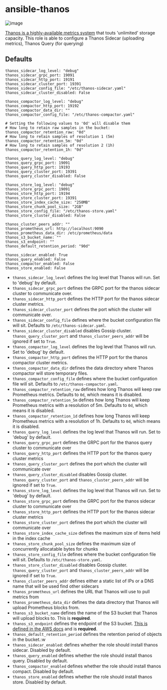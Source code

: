 # ansible-thanos

![image](https://user-images.githubusercontent.com/1196058/44577196-5cda4780-a788-11e8-956c-b045aa5f6ee5.png)

[Thanos is a highly-available metrics system](https://github.com/improbable-eng/thanos) that touts 'unlimited' storage capacity. This role is able to configure a Thanos Sidecar (uploading metrics), Thanos Query (for querying)

## Defaults
```
thanos_sidecar_log_level: "debug"
thanos_sidecar_grpc_port: 19091
thanos_sidecar_http_port: 19191
thanos_sidecar_cluster_port: 19391
thanos_sidecar_config_file: "/etc/thanos-sidecar.yaml"
thanos_sidecar_cluster_disabled: False

thanos_compactor_log_level: "debug"
thanos_compactor_http_port: 19192
thanos_compactor_data_dir: ""
thanos_compactor_config_file: "/etc/thanos-compactor.yaml"

# Setting the following values to '0d' will disable them
# How long to retain raw samples in the bucket:
thanos_compactor_retention_raw: "0d"
# How long to retain samples of resolution 1 (5m)
thanos_compactor_retention_5m: "0d"
# How long to retain samples of resolution 2 (1h)
thanos_compactor_retention_1h: "0d"

thanos_query_log_level: "debug"
thanos_query_grpc_port: 19091
thanos_query_http_port: 19193
thanos_query_cluster_port: 19391
thanos_query_cluster_disabled: False

thanos_store_log_level: "debug"
thanos_store_grpc_port: 19091
thanos_store_http_port: 19194
thanos_store_cluster_port: 19391
thanos_store_index_cache_size: "250MB"
thanos_store_chunk_pool_size: "2GB"
thanos_store_config_file: "/etc/thanos-store.yaml"
thanos_store_cluster_disabled: False

thanos_cluster_peers_addr: ""
thanos_prometheus_url: http://localhost:9090
thanos_prometheus_data_dir: /etc/prometheus/data
thanos_s3_bucket_name: ""
thanos_s3_endpoint: ""
thanos_default_retention_period: "90d"

thanos_sidecar_enabled: True
thanos_query_enabled: False
thanos_compactor_enabled: False
thanos_store_enabled: False
```

- `thanos_sidecar_log_level` defines the log level that Thanos will run. Set to 'debug' by default.
- `thanos_sidecar_grpc_port` defines the GRPC port for the thanos sidecar cluster to communicate over.
- `thanos_sidecar_http_port` defines the HTTP port for the thanos sidecar cluster metrics.
- `thanos_sidecar_cluster_port` defines the port which the cluster will communicate over.
- `thanos_sidecar_config_file` defines where the bucket configuration file will sit. Defaults to `/etc/thanos-sidecar.yaml`.
- `thanos_sidecar_cluster_disabled` disables Gossip cluster. `thanos_query_cluster_port` and `thanos_cluster_peers_addr` will be ignored if set to `True`.
- `thanos_compactor_log_level` defines the log level that Thanos will run. Set to 'debug' by default.
- `thanos_compactor_http_port` defines the HTTP port for the thanos compactor cluster metrics.
- `thanos_compactor_data_dir` defines the data directory where Thanos compactor will store temporary files.
- `thanos_compactor_config_file` defines where the bucket configuration file will sit. Defaults to `/etc/thanos-compactor.yaml`.
- `thanos_compactor_retention_raw` defines how long Thanos will keep raw Prometheus metrics. Defaults to `0d`, which means it is disabled.
- `thanos_compactor_retention_5m` defines how long Thanos will keep Prometheus metrics with a resolution of 5m. Defaults to `0d`, which means it is disabled.
- `thanos_compactor_retention_1d` defines how long Thanos will keep Prometheus metrics with a resolution of 1h. Defaults to `0d`, which means it is disabled.
- `thanos_query_log_level` defines the log level that Thanos will run. Set to 'debug' by default.
- `thanos_query_grpc_port` defines the GRPC port for the thanos query cluster to communicate over
- `thanos_query_http_port` defines the HTTP port for the thanos query cluster metrics
- `thanos_query_cluster_port` defines the port which the cluster will communicate over
- `thanos_query_cluster_disabled` disables Gossip cluster. `thanos_query_cluster_port` and `thanos_cluster_peers_addr` will be ignored if set to `True`. 
- `thanos_store_log_level` defines the log level that Thanos will run. Set to 'debug' by default.
- `thanos_store_grpc_port` defines the GRPC port for the thanos sidecar cluster to communicate over
- `thanos_store_http_port` defines the HTTP port for the thanos sidecar cluster metrics
- `thanos_store_cluster_port` defines the port which the cluster will communicate over
- `thanos_store_index_cache_size` defines the maximum size of items held in the index cache
- `thanos_store_chunk_pool_size` defines the maximum size of concurrently allocatable bytes for chunks
- `thanos_store_config_file` defines where the bucket configuration file will sit. Defaults to `/etc/thanos-store.yaml`.
- `thanos_store_cluster_disabled` disables Gossip cluster. `thanos_query_cluster_port` and `thanos_cluster_peers_addr` will be ignored if set to `True`.
- `thanos_cluster_peers_addr` defines either a static list of IPs or a DNS name that will be used find other sidecars
- `thanos_prometheus_url` defines the URL that Thanos will use to pull metrics from
- `thanos_prometheus_data_dir` defines the data directory that Thanos will upload Prometheus blocks from.
- `thanos_s3_bucket_name` defines the name of the S3 bucket that Thanos will upload blocks to. This is **required**.
- `thanos_s3_endpoint` defines the endpoint of the S3 bucket. [This is defined in the AWS docs](https://docs.aws.amazon.com/general/latest/gr/rande.html#s3_region) and is **required**.
- `thanos_default_retention_period` defines the retention period of objects in the bucket.:w
- `thanos_sidecar_enabled`: defines whether the role should install thanos sidecar. Disabled by default.
- `thanos_query_enabled` defines whether the role should install thanos query. Disabled by default.
- `thanos_compactor_enabled` defines whether the role should install thanos compact. Disabled by default.
- `thanos_store_enabled` defines whether the role should install thanos store. Disabled by default.

